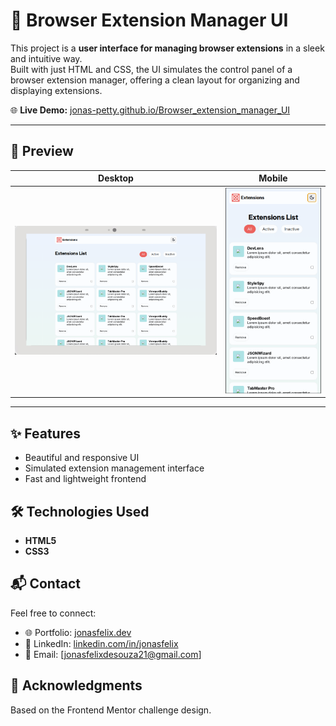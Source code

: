 # 🔧 Browser Extension Manager UI

This project is a **user interface for managing browser extensions** in a sleek and intuitive way.  
Built with just HTML and CSS, the UI simulates the control panel of a browser extension manager, offering a clean layout for organizing and displaying extensions.

🌐 **Live Demo:** [jonas-petty.github.io/Browser_extension_manager_UI](https://jonas-petty.github.io/Browser_extension_manager_UI/)

---

## 📸 Preview

| Desktop                               | Mobile                               |
| ------------------------------------- | ------------------------------------ |
| ![UI Preview](img/readme_desktop.png) | ![UI Preview](img/readme_mobile.png) |

---

## ✨ Features

-   Beautiful and responsive UI
-   Simulated extension management interface
-   Fast and lightweight frontend

## 🛠️ Technologies Used

-   **HTML5**
-   **CSS3**

## 📬 Contact

Feel free to connect:

-   🌐 Portfolio: [jonasfelix.dev](https://jonasfelix.dev)
-   💼 LinkedIn: [linkedin.com/in/jonasfelix](https://www.linkedin.com/in/jonasfelix)
-   📧 Email: \[[jonasfelixdesouza21@gmail.com](mailto:jonasfelixdesouza21@gmail.com)]

## 🙌 Acknowledgments

Based on the Frontend Mentor challenge design.
